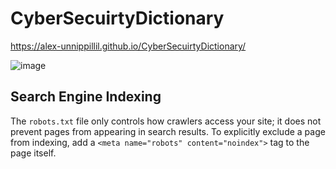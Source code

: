 # CyberSecuirtyDictionary
https://alex-unnippillil.github.io/CyberSecuirtyDictionary/


![image](https://github.com/Alex-Unnippillil/CyberSecuirtyDictionary/assets/24538548/c5a54c56-babb-485d-b01c-4fdfb186325b)

## Search Engine Indexing

The `robots.txt` file only controls how crawlers access your site; it does not
prevent pages from appearing in search results. To explicitly exclude a page
from indexing, add a `<meta name="robots" content="noindex">` tag to the page
itself.

